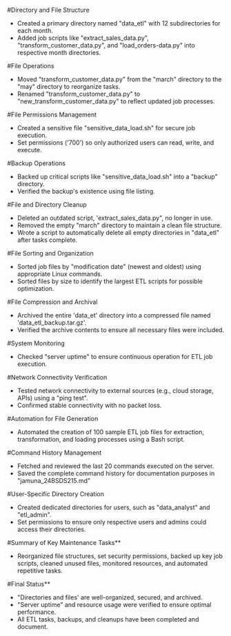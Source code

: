 

#Directory and File Structure  
- Created a primary directory named "data_etl" with 12 subdirectories for each month. 
- Added job scripts like "extract_sales_data.py", "transform_customer_data.py", and "load_orders-data.py" into respective month directories.  

#File Operations 
- Moved "transform_customer_data.py" from the "march" directory to the "may" directory to reorganize tasks.
- Renamed "transform_customer_data.py" to "new_transform_customer_data.py" to reflect updated job processes. 

#File Permissions Management  
- Created a sensitive file "sensitive_data_load.sh" for secure job execution. 
- Set permissions ('700') so only authorized users can read, write, and execute. 

#Backup Operations  
- Backed up critical scripts like "sensitive_data_load.sh" into a "backup" directory. 
- Verified the backup's existence using file listing. 

#File and Directory Cleanup
- Deleted an outdated script, 'extract_sales_data.py", no longer in use.
- Removed the empty "march" directory to maintain a clean file structure. 
- Wrote a script to automatically delete all empty directories in "data_etl" after tasks complete. 

#File Sorting and Organization  
- Sorted job files by "modification date" (newest and oldest) using appropriate Linux commands. 
- Sorted files by size to identify the largest ETL scripts for possible optimization. 

#File Compression and Archival 
- Archived the entire 'data_et' directory into a compressed file named 'data_etl_backup.tar.gz'.
- Verified the archive contents to ensure all necessary files were included. 

#System Monitoring  
- Checked "server uptime" to ensure continuous operation for ETL job execution. 
 
#Network Connectivity Verification  
- Tested network connectivity to external sources (e.g., cloud storage, APIs) using a "ping test". 
- Confirmed stable connectivity with no packet loss. 

#Automation for File Generation  
- Automated the creation of 100 sample ETL job files for extraction, transformation, and loading processes using a Bash script. 

#Command History Management  
- Fetched and reviewed the last 20 commands executed on the server. 
- Saved the complete command history for documentation purposes in "jamuna_24BSDS215.md" 
 
#User-Specific Directory Creation  
- Created dedicated directories for users, such as "data_analyst" and "etl_admin". 
- Set permissions to ensure only respective users and admins could access their directories. 

#Summary of Key Maintenance Tasks**  
- Reorganized file structures, set security permissions, backed up key job scripts, cleaned unused files, monitored resources, and automated repetitive tasks.  

#Final Status**  
- "Directories and files' are well-organized, secured, and archived. 
- "Server uptime" and resource usage were verified to ensure optimal performance. 
- All ETL tasks, backups, and cleanups have been completed and document.
